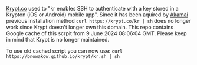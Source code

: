 [Krypt.co](https://github.com/kryptco/kr) used to "kr enables SSH to authenticate with a key stored in a Krypton (iOS or Android) mobile app". Since it has been aquired by [Akamai](https://www.akamai.com/newsroom/press-release/akamai-technologies-inc-acquires-authentication-technology-from-kryptco) previous installation method ```curl https://krypt.co/kr | sh``` does no longer work since Krypt doesn't longer own this domain. This repo contains Google cache of this scrpit from 9 June 2024 08:06:04 GMT. Please keep in mind that Krypt is no longer maintained.

To use old cached script you can now use: ```curl https://bnowakow.github.io/krypt/kr.sh | sh```